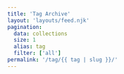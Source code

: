 ```yaml
---
title: 'Tag Archive'
layout: 'layouts/feed.njk'
pagination:
  data: collections
  size: 1
  alias: tag
  filter: ['all']
permalink: '/tag/{{ tag | slug }}/'
---
```

